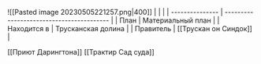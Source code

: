 ![[Pasted image 20230505221257.png|400]]
|                 |                                           |
| --------------- | ----------------------------------------- |
| План            | Материальный план                         |
| Находится в  | Трусканская долина                        |
| Правитель       | [[Трускан он Синдок]]                       |

 [[Приют Дарингтона]] 
 [[Трактир Сад суда]] 

